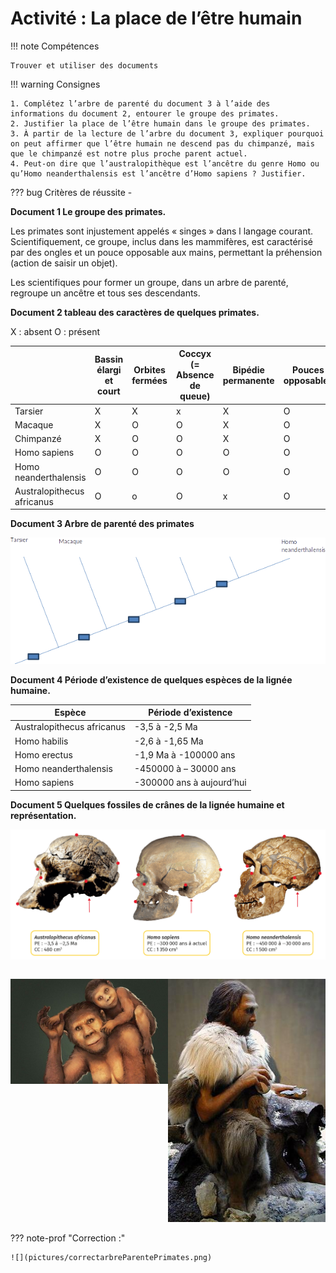 # Activité : La place de l’être humain

!!! note Compétences

    Trouver et utiliser des documents 

!!! warning Consignes

    1. Complétez l’arbre de parenté du document 3 à l’aide des informations du document 2, entourer le groupe des primates.
    2. Justifier la place de l’être humain dans le groupe des primates.
    3. À partir de la lecture de l’arbre du document 3, expliquer pourquoi on peut affirmer que l’être humain ne descend pas du chimpanzé, mais que le chimpanzé est notre plus proche parent actuel.
    4. Peut-on dire que l’australopithèque est l’ancêtre du genre Homo ou qu’Homo neanderthalensis est l’ancêtre d’Homo sapiens ? Justifier.
    
??? bug Critères de réussite
    - 


**Document 1 Le groupe des primates.**

Les primates sont injustement appelés « singes » dans l langage courant. 
Scientifiquement, ce groupe, inclus dans les mammifères, est caractérisé par des ongles et un pouce opposable aux mains, permettant la préhension (action de saisir un objet).

Les scientifiques pour former un groupe, dans un arbre de parenté, regroupe un ancêtre et tous ses descendants.

**Document 2 tableau des caractères de quelques primates.**

X : absent O : présent

| | Bassin élargi et court | Orbites fermées | Coccyx (= Absence de queue) | Bipédie permanente | Pouces opposables | Ongles |
|----------------------------|------------------------|-----------------|-----------------------------|--------------------|-------------------|--------|
| Tarsier | X | X | x | X | O | o |
| Macaque | X | O | O | X | O | O |
| Chimpanzé | X | O | O | X | O | O |
| Homo sapiens | O | O | O | O | O | O |
| Homo neanderthalensis | O | O | O | O | O | O |
| Australopithecus africanus | O | o | O | x | O | O |

**Document 3 Arbre de parenté des primates**

![](pictures/arbreParentePrimates.png)

**Document 4 Période d’existence de quelques espèces de la lignée humaine.**

| Espèce | Période d’existence |
|----------------------------|---------------------------|
| Australopithecus africanus | -3,5 à -2,5 Ma |
| Homo habilis | -2,6 à -1,65 Ma |
| Homo erectus | -1,9 Ma à -100000 ans |
| Homo neanderthalensis | -450000 à – 30000 ans |
| Homo sapiens | -300000 ans à aujourd’hui |

**Document 5 Quelques fossiles de crânes de la lignée humaine et représentation.**

![](pictures/cranesHominines.png)

<div markdown style="display:flex;flex-direction:row;">
<div markdown style="display:flex;flex: 1 1 0; flex-direction:row;">

![Australopithecus africanus](pictures/australopithecusAfricanus.jpg)
</div>

<div markdown style="display:flex;flex: 1 1 0; flex-direction:row;">

![Homo neandertalis](pictures/homoNeandertalis.jpg)
</div>

</div>
??? note-prof "Correction :"

    ![](pictures/correctarbreParentePrimates.png)

